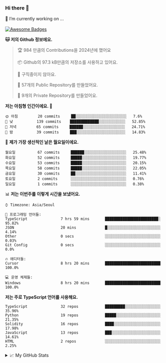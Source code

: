 ### Hi there 👋 
🔭 I’m currently working on ... </br></br>
[![Awesome Badges](https://img.shields.io/badge/Introduce-EN-green.svg)](https://github.com/tlatkdgus1/tlatkdgus1/blob/main/README.md.en)

<!--START_SECTION:waka-->
**🐱 저의 Github 정보에요.** 

> 🏆 984 만큼의 Contributions을 2024년에 했어요
 > 
> 📦 Github의 97.3 kB만큼의 저장소를 사용하고 있어요. 
 > 
> 🚫 구직중이지 않아요.
 > 
> 📜 57개의 Public Repository를 만들었어요. 
 > 
> 🔑 9개의 Private Repository를 만들었어요.  

**저는 아침형 인간이에요. 🐤** 

```text
🌞 아침         20 commits     ██░░░░░░░░░░░░░░░░░░░░░░░   7.6% 
🌆 낮　         139 commits    █████████████░░░░░░░░░░░░   52.85% 
🌃 저녁         65 commits     ██████░░░░░░░░░░░░░░░░░░░   24.71% 
🌙 밤　         39 commits     ███░░░░░░░░░░░░░░░░░░░░░░   14.83%

```
📅 **제가 가장 생산적인 날은 월요일이에요.** 

```text
월요일          67 commits     ██████░░░░░░░░░░░░░░░░░░░   25.48% 
화요일          52 commits     █████░░░░░░░░░░░░░░░░░░░░   19.77% 
수요일          53 commits     █████░░░░░░░░░░░░░░░░░░░░   20.15% 
목요일          58 commits     █████░░░░░░░░░░░░░░░░░░░░   22.05% 
금요일          30 commits     ██░░░░░░░░░░░░░░░░░░░░░░░   11.41% 
토요일          2 commits      ░░░░░░░░░░░░░░░░░░░░░░░░░   0.76% 
일요일          1 commits      ░░░░░░░░░░░░░░░░░░░░░░░░░   0.38%

```


📊 **저는 이번주를 이렇게 시간을 보냈어요.** 

```text
⌚︎ Timezone: Asia/Seoul

💬 프로그래밍 언어들: 
TypeScript               7 hrs 59 mins       ████████████████████████░   95.82% 
JSON                     20 mins             █░░░░░░░░░░░░░░░░░░░░░░░░   4.14% 
Other                    0 secs              ░░░░░░░░░░░░░░░░░░░░░░░░░   0.03% 
Git Config               0 secs              ░░░░░░░░░░░░░░░░░░░░░░░░░   0.0%

🔥 에디터들: 
Cursor                   8 hrs 20 mins       █████████████████████████   100.0%

💻 운영 체제들: 
Windows                  8 hrs 20 mins       █████████████████████████   100.0%

```

**저는 주로 TypeScript 언어를 사용해요.** 

```text
TypeScript               32 repos            █████████░░░░░░░░░░░░░░░░   35.96% 
Python                   19 repos            █████░░░░░░░░░░░░░░░░░░░░   21.35% 
Solidity                 16 repos            ████░░░░░░░░░░░░░░░░░░░░░   17.98% 
JavaScript               13 repos            ███░░░░░░░░░░░░░░░░░░░░░░   14.61% 
HTML                     2 repos             ░░░░░░░░░░░░░░░░░░░░░░░░░   2.25%

```



<!--END_SECTION:waka-->

<details>
<summary>📈 My GitHub Stats</summary>
<p align="center"> <img src="https://github-readme-stats.vercel.app/api?username=tlatkdgus1&show_icons=true" alt="tlatkdgus1" />
</details>
